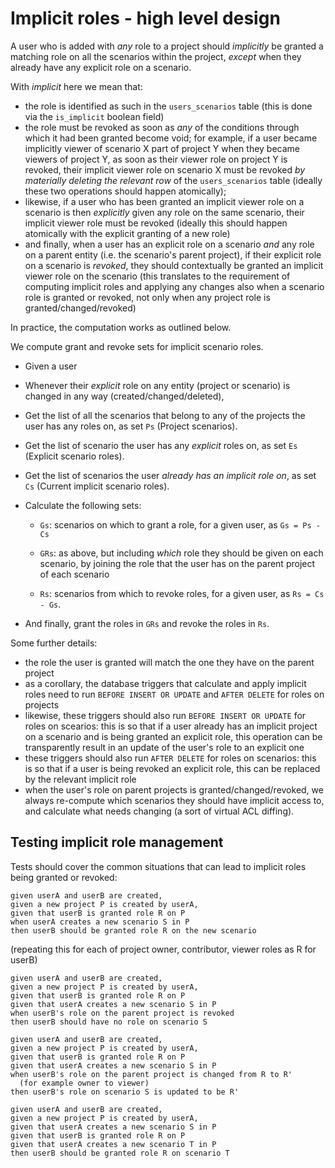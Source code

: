 # Implicit roles - high level design

A user who is added with *any* role to a project should *implicitly* be granted
a matching role on all the scenarios within the project, *except* when they
already have any explicit role on a scenario.

With *implicit* here we mean that:

* the role is identified as such in the `users_scenarios` table (this is done
  via the `is_implicit` boolean field)
* the role must be revoked as soon as *any* of the conditions through which it
  had been granted become void; for example, if a user became implicitly viewer
  of scenario X part of project Y when they became viewers of project Y, as soon
  as their viewer role on project Y is revoked, their implicit viewer role on
  scenario X must be revoked *by materially deleting the relevant row* of the
  `users_scenarios` table (ideally these two operations should happen
  atomically);
* likewise, if a user who has been granted an implicit viewer role on a scenario
  is then *explicitly* given any role on the same scenario, their implicit
  viewer role must be revoked (ideally this should happen atomically with the
  explicit granting of a new role)
* and finally, when a user has an explicit role on a scenario *and* any role on
  a parent entity (i.e. the scenario's parent project), if their explicit role
  on a scenario is *revoked*, they should contextually be granted an implicit
  viewer role on the scenario (this translates to the requirement of computing
  implicit roles and applying any changes also when a scenario role is granted
  or revoked, not only when any project role is granted/changed/revoked)

In practice, the computation works as outlined below.

We compute grant and revoke sets for implicit scenario roles.

* Given a user

* Whenever their *explicit* role on any entity (project or scenario) is changed
  in any way (created/changed/deleted),

* Get the list of all the scenarios that belong to any of the projects the
  user has any roles on, as set `Ps` (Project scenarios).

* Get the list of scenario the user has any *explicit* roles on, as set `Es`
  (Explicit scenario roles).

* Get the list of scenarios the user *already has an implicit role on*, as
  set `Cs` (Current implicit scenario roles).

* Calculate the following sets:

  * `Gs`: scenarios on which to grant a role, for a given user, as `Gs = Ps -
    Cs`

  * `GRs`: as above, but including *which* role they should be given on each
    scenario, by joining the role that the user has on the parent project of
    each scenario

  * `Rs`: scenarios from which to revoke roles, for a given user, as `Rs = Cs - Gs`.

* And finally, grant the roles in `GRs` and revoke the roles in `Rs`.

Some further details:

* the role the user is granted will match the one they have on the parent
  project
* as a corollary, the database triggers that calculate and apply implicit roles
  need to run `BEFORE INSERT OR UPDATE` and `AFTER DELETE` for roles on projects
* likewise, these triggers should also run `BEFORE INSERT OR UPDATE` for roles
  on scearios: this is so that if a user already has an implicit project on a
  scenario and is being granted an explicit role, this operation can be
  transparently result in an update of the user's role to an explicit one
* these triggers should also run `AFTER DELETE` for roles on scenarios: this is
  so that if a user is being revoked an explicit role, this can be replaced by
  the relevant implicit role
* when the user's role on parent projects is granted/changed/revoked, we always
  re-compute which scenarios they should have implicit access to, and calculate
  what needs changing (a sort of virtual ACL diffing).

## Testing implicit role management

Tests should cover the common situations that can lead to implicit roles being
granted or revoked:

```
given userA and userB are created,
given a new project P is created by userA,
given that userB is granted role R on P
when userA creates a new scenario S in P
then userB should be granted role R on the new scenario
```

(repeating this for each of project owner, contributor, viewer roles as R for
userB)

```
given userA and userB are created,
given a new project P is created by userA,
given that userB is granted role R on P
given that userA creates a new scenario S in P
when userB's role on the parent project is revoked
then userB should have no role on scenario S
```

```
given userA and userB are created,
given a new project P is created by userA,
given that userB is granted role R on P
given that userA creates a new scenario S in P
when userB's role on the parent project is changed from R to R'
  (for example owner to viewer)
then userB's role on scenario S is updated to be R'
```

```
given userA and userB are created,
given a new project P is created by userA,
given that userA creates a new scenario S in P
given that userB is granted role R on P
given that userA creates a new scenario T in P
then userB should be granted role R on scenario T
```
